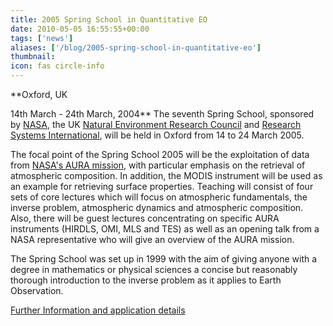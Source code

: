 ```yaml
---
title: 2005 Spring School in Quantitative EO
date: 2010-05-05 16:55:55+00:00
tags: ['news']
aliases: ['/blog/2005-spring-school-in-quantitative-eo']
thumbnail: 
icon: fas circle-info
---
```

**Oxford, UK
  
14th March - 24th March, 2004**
The seventh Spring School, sponsored by [NASA](http://www.nasa.gov), the UK [Natural Environment Research Council](http://www.nerc.ac.uk) and [Research Systems International](http://www.rsinc.com), will be held in Oxford from 14 to 24 March 2005.


The focal point of the Spring School 2005 will be the exploitation of data from [NASA's AURA mission](http://aura.gsfc.nasa.gov/), with particular emphasis on the retrieval of atmospheric composition. In addition, the MODIS instrument will be used as an example for retrieving surface properties. Teaching will consist of four sets of core lectures which will focus on atmospheric fundamentals, the inverse problem, atmospheric dynamics and atmospheric composition. Also, there will be guest lectures concentrating on specific AURA instruments (HIRDLS, OMI, MLS and TES) as well as an opening talk from a NASA representative who will give an overview of the AURA mission.




The Spring School was set up in 1999 with the aim of giving anyone with a degree in mathematics or physical sciences a concise but reasonably thorough introduction to the inverse problem as it applies to Earth Observation.


[Further Information and application details](/springschool/)



